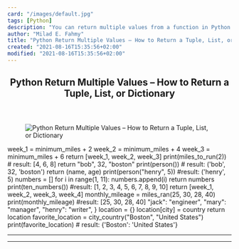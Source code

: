 ```yaml
---
card: "/images/default.jpg"
tags: [Python]
description: "You can return multiple values from a function in Python."
author: "Milad E. Fahmy"
title: "Python Return Multiple Values – How to Return a Tuple, List, or Dictionary"
created: "2021-08-16T15:35:56+02:00"
modified: "2021-08-16T15:35:56+02:00"
---
```

<div class="site-wrapper">
<main id="site-main" class="site-main outer">
<div class="inner">
<article class="post-full post tag-python tag-data-structures ">
<header class="post-full-header">
<h1 class="post-full-title">Python Return Multiple Values – How to Return a Tuple, List, or Dictionary</h1>
</header>
<figure class="post-full-image">
<picture>
<source media="(max-width: 700px)" sizes="1px" srcset="data:image/gif;base64,R0lGODlhAQABAIAAAAAAAP///yH5BAEAAAAALAAAAAABAAEAAAIBRAA7 1w">
<source media="(min-width: 701px)" sizes="(max-width: 800px) 400px,
(max-width: 1170px) 700px,
1400px" srcset="/news/content/images/size/w300/2020/07/image1.jpeg 300w,
/news/content/images/size/w600/2020/07/image1.jpeg 600w,
/news/content/images/size/w1000/2020/07/image1.jpeg 1000w,
/news/content/images/size/w2000/2020/07/image1.jpeg 2000w">
<img onerror="this.style.display='none'" src="/news/content/images/size/w2000/2020/07/image1.jpeg" alt="Python Return Multiple Values – How to Return a Tuple, List, or Dictionary">
</picture>
</figure>
<section class="post-full-content">
<div class="post-content">
week_1 = minimum_miles + 2
week_2 = minimum_miles + 4
week_3 = minimum_miles + 6
return [week_1, week_2, week_3]
print(miles_to_run(2))
# result: [4, 6, 8]
</code></pre>
</code></pre>
return "bob", 32, "boston"
print(person())
# result: ('bob', 32, 'boston')
</code></pre>
return (name, age)
print(person("henry", 5))
#result: ('henry', 5)
</code></pre>
</code></pre>
</code></pre>
numbers = []
for i in range(1, 11):
numbers.append(i)
return numbers
print(ten_numbers())
#result: [1, 2, 3, 4, 5, 6, 7, 8, 9, 10]
</code></pre>
return [week_1, week_2, week_3, week_4]
monthly_mileage = miles_ran(25, 30, 28, 40)
print(monthly_mileage)
#result: [25, 30, 28, 40]
</code></pre>
"jack": "engineer",
"mary": "manager",
"henry": "writer",
}
</code></pre>
location = {}
location[city] = country
return location
favorite_location = city_country("Boston", "United States")
print(favorite_location)
# result: {'Boston': 'United States'}
</code></pre>
</div>
<hr>
<hr>
</section>
</article>
</div>
</main>
</div>
<!-- Google Tag Manager (noscript) -->
<!-- End Google Tag Manager (noscript) -->
